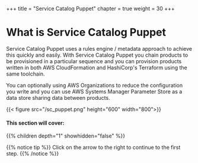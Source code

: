 +++
title = "Service Catalog Puppet"
chapter = true
weight = 30
+++

# What is Service Catalog Puppet

Service Catalog Puppet uses a rules engine / metadata approach to achieve this quickly
and easily.  With Service Catalog Puppet you chain products to be provisioned in a 
particular sequence and you can provision products written in both AWS CloudFormation 
and HashiCorp's Terraform using the same toolchain.

You can optionally using AWS Organizations to reduce the configuration you write and 
you can use AWS Systems Manager Parameter Store as a data store sharing data between 
products. 

{{< figure src="/sc_puppet.png" height="600" width="800">}}

#### This section will cover:
{{% children depth="1" showhidden="false" %}}

{{% notice tip %}}
Click on the arrow to the right to continue to the first step.
{{% /notice %}}
